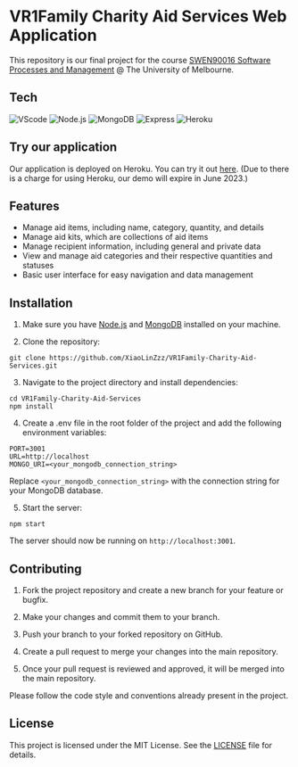 # VR1Family Charity Aid Services Web Application

This repository is our final project for the course [SWEN90016 Software Processes and Management](https://handbook.unimelb.edu.au/2023/subjects/swen90016) @ The University of Melbourne.

## Tech

![VScode](https://img.shields.io/static/v1?label=VScode&message=v1.72&color=3374FF&style=for-the-badge&logo=Visual-Studio-Code)
![Node.js](https://img.shields.io/static/v1?label=Node.js&message=v14.16.0&color=339933&style=for-the-badge&logo=Node.js)
![MongoDB](https://img.shields.io/static/v1?label=MongoDB&message=v4.4.4&color=47A248&style=for-the-badge&logo=MongoDB)
![Express](https://img.shields.io/static/v1?label=Express&message=v4.17.1&color=000000&style=for-the-badge&logo=Express)
![Heroku](https://img.shields.io/static/v1?label=Express&message=V8.1.3&color=430098&style=for-the-badge&logo=Heroku)


## Try our application
Our application is deployed on Heroku. You can try it out [here](https://spmproject.herokuapp.com/). (Due to there is a charge for using Heroku, our demo will expire in June 2023.)


## Features
- Manage aid items, including name, category, quantity, and details
- Manage aid kits, which are collections of aid items
- Manage recipient information, including general and private data
- View and manage aid categories and their respective quantities and statuses
- Basic user interface for easy navigation and data management


## Installation
1. Make sure you have [Node.js](https://nodejs.org/en) and [MongoDB](https://www.mongodb.com/) installed on your machine.

2. Clone the repository:
```
git clone https://github.com/XiaoLinZzz/VR1Family-Charity-Aid-Services.git
```

3. Navigate to the project directory and install dependencies:
```
cd VR1Family-Charity-Aid-Services
npm install
```

4. Create a .env file in the root folder of the project and add the following environment variables:
```
PORT=3001
URL=http://localhost
MONGO_URI=<your_mongodb_connection_string>
```
Replace `<your_mongodb_connection_string>` with the connection string for your MongoDB database.

5. Start the server:
```
npm start
```
The server should now be running on `http://localhost:3001`.



## Contributing
1. Fork the project repository and create a new branch for your feature or bugfix.

2. Make your changes and commit them to your branch.

3. Push your branch to your forked repository on GitHub.

4. Create a pull request to merge your changes into the main repository.

5. Once your pull request is reviewed and approved, it will be merged into the main repository.

Please follow the code style and conventions already present in the project.


## License
This project is licensed under the MIT License. See the [LICENSE](LICENSE) file for details.